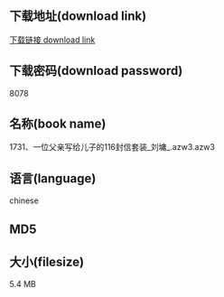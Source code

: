 ## 下载地址(download link)
[下载链接 download link](https://voluble-croquembouche-d321dc.netlify.app/?s=1731%E3%80%81%E4%B8%80%E4%BD%8D%E7%88%B6%E4%BA%B2%E5%86%99%E7%BB%99%E5%84%BF%E5%AD%90%E7%9A%84116%E5%B0%81%E4%BF%A1%E5%A5%97%E8%A3%85_%E5%88%98%E5%A2%89_.azw3)

## 下载密码(download password)
8078

## 名称(book name)
1731、一位父亲写给儿子的116封信套装_刘墉_.azw3.azw3

## 语言(language)
chinese

## MD5


## 大小(filesize)
5.4 MB
